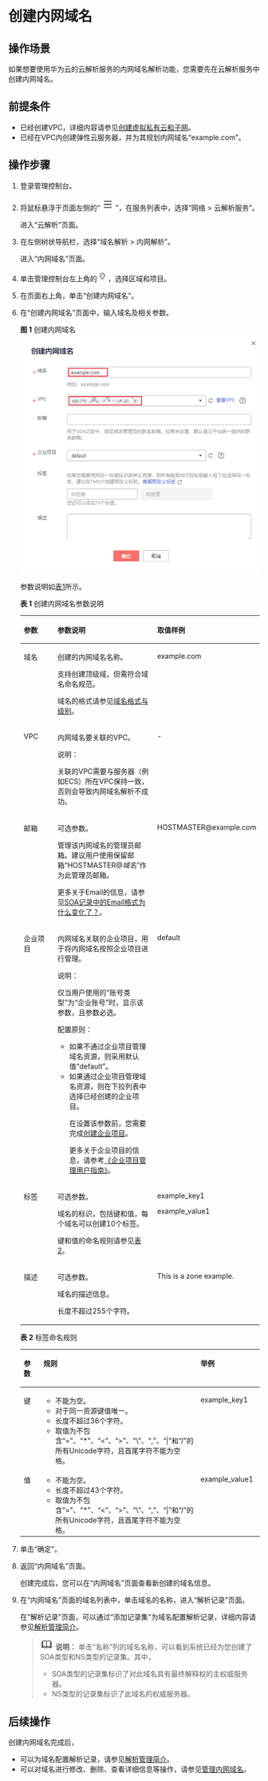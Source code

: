 # 创建内网域名<a name="zh-cn_topic_0057773658"></a>

## 操作场景<a name="section17322104314220"></a>

如果想要使用华为云的云解析服务的内网域名解析功能，您需要先在云解析服务中创建内网域名。

## 前提条件<a name="section1342411413431"></a>

-   已经创建VPC，详细内容请参见[创建虚拟私有云和子网](https://support.huaweicloud.com/usermanual-vpc/zh-cn_topic_0013935842.html)。
-   已经在VPC内创建弹性云服务器，并为其规划内网域名“example.com”。

## 操作步骤<a name="section16592461611"></a>

1.  登录管理控制台。
2.  将鼠标悬浮于页面左侧的“![](figures/service-list.jpg)”，在服务列表中，选择“网络  \> 云解析服务”。

    进入“云解析”页面。

3.  在左侧树状导航栏，选择“域名解析 \> 内网解析”。

    进入“内网域名”页面。

4.  单击管理控制台左上角的![](figures/icon-region.png)，选择区域和项目。
5.  在页面右上角，单击“创建内网域名”。
6.  在“创建内网域名”页面中，输入域名及相关参数。

    **图 1**  创建内网域名<a name="fig98721441009"></a>  
    ![](figures/创建内网域名.png "创建内网域名")

    参数说明如[表1](#zh-cn_topic_0138290710_zh-cn_topic_0035467699_table2052132816642)所示。

    **表 1**  创建内网域名参数说明

    <a name="zh-cn_topic_0138290710_zh-cn_topic_0035467699_table2052132816642"></a>
    <table><thead align="left"><tr id="zh-cn_topic_0138290710_zh-cn_topic_0035467699_row5957484916642"><th class="cellrowborder" valign="top" width="18.11%" id="mcps1.2.4.1.1"><p id="zh-cn_topic_0138290710_zh-cn_topic_0035467699_p1063011916642"><a name="zh-cn_topic_0138290710_zh-cn_topic_0035467699_p1063011916642"></a><a name="zh-cn_topic_0138290710_zh-cn_topic_0035467699_p1063011916642"></a>参数</p>
    </th>
    <th class="cellrowborder" valign="top" width="50.629999999999995%" id="mcps1.2.4.1.2"><p id="zh-cn_topic_0138290710_zh-cn_topic_0035467699_p5573330716642"><a name="zh-cn_topic_0138290710_zh-cn_topic_0035467699_p5573330716642"></a><a name="zh-cn_topic_0138290710_zh-cn_topic_0035467699_p5573330716642"></a>参数说明</p>
    </th>
    <th class="cellrowborder" valign="top" width="31.259999999999998%" id="mcps1.2.4.1.3"><p id="zh-cn_topic_0138290710_zh-cn_topic_0035467699_p1810404816642"><a name="zh-cn_topic_0138290710_zh-cn_topic_0035467699_p1810404816642"></a><a name="zh-cn_topic_0138290710_zh-cn_topic_0035467699_p1810404816642"></a>取值样例</p>
    </th>
    </tr>
    </thead>
    <tbody><tr id="zh-cn_topic_0138290710_zh-cn_topic_0035467699_row2871871016642"><td class="cellrowborder" valign="top" width="18.11%" headers="mcps1.2.4.1.1 "><p id="zh-cn_topic_0138290710_zh-cn_topic_0035467699_p4451420716642"><a name="zh-cn_topic_0138290710_zh-cn_topic_0035467699_p4451420716642"></a><a name="zh-cn_topic_0138290710_zh-cn_topic_0035467699_p4451420716642"></a>域名</p>
    </td>
    <td class="cellrowborder" valign="top" width="50.629999999999995%" headers="mcps1.2.4.1.2 "><p id="zh-cn_topic_0138290710_zh-cn_topic_0035467699_p41211101203154"><a name="zh-cn_topic_0138290710_zh-cn_topic_0035467699_p41211101203154"></a><a name="zh-cn_topic_0138290710_zh-cn_topic_0035467699_p41211101203154"></a>创建的内网域名名称。</p>
    <p id="zh-cn_topic_0138290710_p58045962204247"><a name="zh-cn_topic_0138290710_p58045962204247"></a><a name="zh-cn_topic_0138290710_p58045962204247"></a>支持创建顶级域，但需符合域名命名规范。</p>
    <p id="p96164313540"><a name="p96164313540"></a><a name="p96164313540"></a>域名的格式请参见<a href="https://support.huaweicloud.com/productdesc-dns/dns_pd_0009.html" target="_blank" rel="noopener noreferrer">域名格式与级别</a>。</p>
    </td>
    <td class="cellrowborder" valign="top" width="31.259999999999998%" headers="mcps1.2.4.1.3 "><p id="zh-cn_topic_0138290710_zh-cn_topic_0035467699_p6704856616642"><a name="zh-cn_topic_0138290710_zh-cn_topic_0035467699_p6704856616642"></a><a name="zh-cn_topic_0138290710_zh-cn_topic_0035467699_p6704856616642"></a>example.com</p>
    </td>
    </tr>
    <tr id="zh-cn_topic_0138290710_row16069279235858"><td class="cellrowborder" valign="top" width="18.11%" headers="mcps1.2.4.1.1 "><p id="zh-cn_topic_0138290710_p10405784235858"><a name="zh-cn_topic_0138290710_p10405784235858"></a><a name="zh-cn_topic_0138290710_p10405784235858"></a>VPC</p>
    </td>
    <td class="cellrowborder" valign="top" width="50.629999999999995%" headers="mcps1.2.4.1.2 "><p id="zh-cn_topic_0138290710_p37562215235858"><a name="zh-cn_topic_0138290710_p37562215235858"></a><a name="zh-cn_topic_0138290710_p37562215235858"></a>内网域名要关联的VPC。</p>
    <div class="note" id="note108145127371"><a name="note108145127371"></a><a name="note108145127371"></a><span class="notetitle"> 说明： </span><div class="notebody"><p id="p08151612103717"><a name="p08151612103717"></a><a name="p08151612103717"></a>关联的VPC需要与服务器（例如ECS）所在VPC保持一致，否则会导致内网域名解析不成功。</p>
    </div></div>
    </td>
    <td class="cellrowborder" valign="top" width="31.259999999999998%" headers="mcps1.2.4.1.3 "><p id="zh-cn_topic_0138290710_p22640607235858"><a name="zh-cn_topic_0138290710_p22640607235858"></a><a name="zh-cn_topic_0138290710_p22640607235858"></a>-</p>
    </td>
    </tr>
    <tr id="zh-cn_topic_0138290710_zh-cn_topic_0035467699_row3925088716642"><td class="cellrowborder" valign="top" width="18.11%" headers="mcps1.2.4.1.1 "><p id="zh-cn_topic_0138290710_p13135064235829"><a name="zh-cn_topic_0138290710_p13135064235829"></a><a name="zh-cn_topic_0138290710_p13135064235829"></a>邮箱</p>
    </td>
    <td class="cellrowborder" valign="top" width="50.629999999999995%" headers="mcps1.2.4.1.2 "><p id="zh-cn_topic_0138290710_p24427888103333"><a name="zh-cn_topic_0138290710_p24427888103333"></a><a name="zh-cn_topic_0138290710_p24427888103333"></a>可选参数。</p>
    <p id="zh-cn_topic_0138290710_zh-cn_topic_0035467699_p2836327016642"><a name="zh-cn_topic_0138290710_zh-cn_topic_0035467699_p2836327016642"></a><a name="zh-cn_topic_0138290710_zh-cn_topic_0035467699_p2836327016642"></a>管理该内网域名的管理员邮箱。建议用户使用保留邮箱“HOSTMASTER@<em id="zh-cn_topic_0138290710_i31584450204027"><a name="zh-cn_topic_0138290710_i31584450204027"></a><a name="zh-cn_topic_0138290710_i31584450204027"></a>域名</em>”作为此管理员邮箱。</p>
    <p id="zh-cn_topic_0138290710_p3894942320387"><a name="zh-cn_topic_0138290710_p3894942320387"></a><a name="zh-cn_topic_0138290710_p3894942320387"></a>更多关于Email的信息，请参见<a href="https://support.huaweicloud.com/dns_faq/dns_faq_009.html" target="_blank" rel="noopener noreferrer">SOA记录中的Email格式为什么变化了？</a>。</p>
    </td>
    <td class="cellrowborder" valign="top" width="31.259999999999998%" headers="mcps1.2.4.1.3 "><p id="zh-cn_topic_0138290710_zh-cn_topic_0035467699_p1572349716642"><a name="zh-cn_topic_0138290710_zh-cn_topic_0035467699_p1572349716642"></a><a name="zh-cn_topic_0138290710_zh-cn_topic_0035467699_p1572349716642"></a>HOSTMASTER@example.com</p>
    </td>
    </tr>
    <tr id="row75930206212"><td class="cellrowborder" valign="top" width="18.11%" headers="mcps1.2.4.1.1 "><p id="p78642492314"><a name="p78642492314"></a><a name="p78642492314"></a>企业项目</p>
    </td>
    <td class="cellrowborder" valign="top" width="50.629999999999995%" headers="mcps1.2.4.1.2 "><p id="p1121115222127"><a name="p1121115222127"></a><a name="p1121115222127"></a>内网域名关联的企业项目，用于将内网域名按照企业项目进行管理。</p>
    <div class="note" id="note16327534163315"><a name="note16327534163315"></a><a name="note16327534163315"></a><span class="notetitle"> 说明： </span><div class="notebody"><p id="zh-cn_topic_0035467702_p132813413310"><a name="zh-cn_topic_0035467702_p132813413310"></a><a name="zh-cn_topic_0035467702_p132813413310"></a>仅当用户使用的“账号类型”为“企业账号”时，显示该参数，且参数必选。</p>
    </div></div>
    <p id="p1775112323310"><a name="p1775112323310"></a><a name="p1775112323310"></a>配置原则：</p>
    <a name="ul1658222152111"></a><a name="ul1658222152111"></a><ul id="ul1658222152111"><li>如果不通过企业项目管理域名资源，则采用默认值“default”。</li><li>如果通过企业项目管理域名资源，则在下拉列表中选择已经创建的企业项目。<p id="zh-cn_topic_0035467702_p1159845914355"><a name="zh-cn_topic_0035467702_p1159845914355"></a><a name="zh-cn_topic_0035467702_p1159845914355"></a>在设置该参数前，您需要完成<a href="https://support.huaweicloud.com/usermanual-em/zh-cn_topic_0108763964.html" target="_blank" rel="noopener noreferrer">创建企业项目</a>。</p>
    <p id="zh-cn_topic_0035467702_p126542818294"><a name="zh-cn_topic_0035467702_p126542818294"></a><a name="zh-cn_topic_0035467702_p126542818294"></a>更多关于企业项目的信息，请参考<a href="https://support.huaweicloud.com/usermanual-em/em_am_0006.html" target="_blank" rel="noopener noreferrer">《企业项目管理用户指南》</a>。</p>
    </li></ul>
    </td>
    <td class="cellrowborder" valign="top" width="31.259999999999998%" headers="mcps1.2.4.1.3 "><p id="p1686416498320"><a name="p1686416498320"></a><a name="p1686416498320"></a>default</p>
    </td>
    </tr>
    <tr id="zh-cn_topic_0138290710_row648142632420"><td class="cellrowborder" valign="top" width="18.11%" headers="mcps1.2.4.1.1 "><p id="zh-cn_topic_0138290710_p18481122652416"><a name="zh-cn_topic_0138290710_p18481122652416"></a><a name="zh-cn_topic_0138290710_p18481122652416"></a>标签</p>
    </td>
    <td class="cellrowborder" valign="top" width="50.629999999999995%" headers="mcps1.2.4.1.2 "><p id="zh-cn_topic_0138290710_p18551159141412"><a name="zh-cn_topic_0138290710_p18551159141412"></a><a name="zh-cn_topic_0138290710_p18551159141412"></a>可选参数。</p>
    <p id="zh-cn_topic_0138290710_p523611212291"><a name="zh-cn_topic_0138290710_p523611212291"></a><a name="zh-cn_topic_0138290710_p523611212291"></a>域名的标识，包括键和值，每个域名可以创建10个标签。</p>
    <p id="zh-cn_topic_0138290710_p1690771316155"><a name="zh-cn_topic_0138290710_p1690771316155"></a><a name="zh-cn_topic_0138290710_p1690771316155"></a>键和值的命名规则请参见<a href="#zh-cn_topic_0138290710_table1393932617253">表2</a>。</p>
    </td>
    <td class="cellrowborder" valign="top" width="31.259999999999998%" headers="mcps1.2.4.1.3 "><p id="zh-cn_topic_0138290710_p15551259121412"><a name="zh-cn_topic_0138290710_p15551259121412"></a><a name="zh-cn_topic_0138290710_p15551259121412"></a>example_key1</p>
    <p id="zh-cn_topic_0138290710_p15031954131915"><a name="zh-cn_topic_0138290710_p15031954131915"></a><a name="zh-cn_topic_0138290710_p15031954131915"></a>example_value1</p>
    </td>
    </tr>
    <tr id="zh-cn_topic_0138290710_row197267115553"><td class="cellrowborder" valign="top" width="18.11%" headers="mcps1.2.4.1.1 "><p id="zh-cn_topic_0138290710_p196195011562"><a name="zh-cn_topic_0138290710_p196195011562"></a><a name="zh-cn_topic_0138290710_p196195011562"></a>描述</p>
    </td>
    <td class="cellrowborder" valign="top" width="50.629999999999995%" headers="mcps1.2.4.1.2 "><p id="zh-cn_topic_0138290710_p2470028111562"><a name="zh-cn_topic_0138290710_p2470028111562"></a><a name="zh-cn_topic_0138290710_p2470028111562"></a>可选参数。</p>
    <p id="zh-cn_topic_0138290710_p2097594211562"><a name="zh-cn_topic_0138290710_p2097594211562"></a><a name="zh-cn_topic_0138290710_p2097594211562"></a>域名的描述信息。</p>
    <p id="zh-cn_topic_0138290710_p5456575711562"><a name="zh-cn_topic_0138290710_p5456575711562"></a><a name="zh-cn_topic_0138290710_p5456575711562"></a>长度不超过255个字符。</p>
    </td>
    <td class="cellrowborder" valign="top" width="31.259999999999998%" headers="mcps1.2.4.1.3 "><p id="zh-cn_topic_0138290710_p5775016011562"><a name="zh-cn_topic_0138290710_p5775016011562"></a><a name="zh-cn_topic_0138290710_p5775016011562"></a>This is a zone example.</p>
    </td>
    </tr>
    </tbody>
    </table>

    **表 2**  标签命名规则

    <a name="zh-cn_topic_0138290710_table1393932617253"></a>
    <table><thead align="left"><tr id="zh-cn_topic_0138290710_zh-cn_topic_0138290753_row72901535141713"><th class="cellrowborder" valign="top" width="18.181818181818183%" id="mcps1.2.4.1.1"><p id="zh-cn_topic_0138290710_zh-cn_topic_0138290753_p132908358173"><a name="zh-cn_topic_0138290710_zh-cn_topic_0138290753_p132908358173"></a><a name="zh-cn_topic_0138290710_zh-cn_topic_0138290753_p132908358173"></a>参数</p>
    </th>
    <th class="cellrowborder" valign="top" width="50.505050505050505%" id="mcps1.2.4.1.2"><p id="zh-cn_topic_0138290710_zh-cn_topic_0138290753_p1629093517175"><a name="zh-cn_topic_0138290710_zh-cn_topic_0138290753_p1629093517175"></a><a name="zh-cn_topic_0138290710_zh-cn_topic_0138290753_p1629093517175"></a>规则</p>
    </th>
    <th class="cellrowborder" valign="top" width="31.313131313131315%" id="mcps1.2.4.1.3"><p id="zh-cn_topic_0138290710_zh-cn_topic_0138290753_p32901635141714"><a name="zh-cn_topic_0138290710_zh-cn_topic_0138290753_p32901635141714"></a><a name="zh-cn_topic_0138290710_zh-cn_topic_0138290753_p32901635141714"></a>举例</p>
    </th>
    </tr>
    </thead>
    <tbody><tr id="zh-cn_topic_0138290710_zh-cn_topic_0138290753_row52906354176"><td class="cellrowborder" valign="top" width="18.181818181818183%" headers="mcps1.2.4.1.1 "><p id="zh-cn_topic_0138290710_zh-cn_topic_0138290753_p122901235111715"><a name="zh-cn_topic_0138290710_zh-cn_topic_0138290753_p122901235111715"></a><a name="zh-cn_topic_0138290710_zh-cn_topic_0138290753_p122901235111715"></a>键</p>
    </td>
    <td class="cellrowborder" valign="top" width="50.505050505050505%" headers="mcps1.2.4.1.2 "><a name="zh-cn_topic_0138290710_zh-cn_topic_0138290753_ul46253231183"></a><a name="zh-cn_topic_0138290710_zh-cn_topic_0138290753_ul46253231183"></a><ul id="zh-cn_topic_0138290710_zh-cn_topic_0138290753_ul46253231183"><li>不能为空。</li><li>对于同一资源键值唯一。</li><li>长度不超过36个字符。</li><li>取值为不包含“=”、“*”、“&lt;”、“&gt;”、“\”、“,”、“|”和“/”的所有Unicode字符，且首尾字符不能为空格。</li></ul>
    </td>
    <td class="cellrowborder" valign="top" width="31.313131313131315%" headers="mcps1.2.4.1.3 "><p id="zh-cn_topic_0138290710_zh-cn_topic_0138290753_p12290163511720"><a name="zh-cn_topic_0138290710_zh-cn_topic_0138290753_p12290163511720"></a><a name="zh-cn_topic_0138290710_zh-cn_topic_0138290753_p12290163511720"></a>example_key1</p>
    </td>
    </tr>
    <tr id="zh-cn_topic_0138290710_zh-cn_topic_0138290753_row132900355172"><td class="cellrowborder" valign="top" width="18.181818181818183%" headers="mcps1.2.4.1.1 "><p id="zh-cn_topic_0138290710_zh-cn_topic_0138290753_p152901635181712"><a name="zh-cn_topic_0138290710_zh-cn_topic_0138290753_p152901635181712"></a><a name="zh-cn_topic_0138290710_zh-cn_topic_0138290753_p152901635181712"></a>值</p>
    </td>
    <td class="cellrowborder" valign="top" width="50.505050505050505%" headers="mcps1.2.4.1.2 "><a name="zh-cn_topic_0138290710_zh-cn_topic_0138290753_ul19648123161815"></a><a name="zh-cn_topic_0138290710_zh-cn_topic_0138290753_ul19648123161815"></a><ul id="zh-cn_topic_0138290710_zh-cn_topic_0138290753_ul19648123161815"><li>不能为空。</li><li>长度不超过43个字符。</li><li>取值为不包含“=”、“*”、“&lt;”、“&gt;”、“\”、“,”、“|”和“/”的所有Unicode字符，且首尾字符不能为空格。</li></ul>
    </td>
    <td class="cellrowborder" valign="top" width="31.313131313131315%" headers="mcps1.2.4.1.3 "><p id="zh-cn_topic_0138290710_zh-cn_topic_0138290753_p62904352179"><a name="zh-cn_topic_0138290710_zh-cn_topic_0138290753_p62904352179"></a><a name="zh-cn_topic_0138290710_zh-cn_topic_0138290753_p62904352179"></a>example_value1</p>
    </td>
    </tr>
    </tbody>
    </table>

7.  单击“确定”。
8.  返回“内网域名”页面。

    创建完成后，您可以在“内网域名”页面查看新创建的域名信息。

9.  在“内网域名”页面的域名列表中，单击域名的名称，进入“解析记录”页面。

    在“解析记录”页面，可以通过“添加记录集”为域名配置解析记录，详细内容请参见[解析管理简介](解析管理简介.md)。

    >![](public_sys-resources/icon-note.gif) **说明：** 
    >单击“名称”列的域名名称，可以看到系统已经为您创建了SOA类型和NS类型的记录集。其中，
    >-   SOA类型的记录集标识了对此域名具有最终解释权的主权威服务器。
    >-   NS类型的记录集标识了此域名的权威服务器。


## 后续操作<a name="section5807312195"></a>

创建内网域名完成后，

-   可以为域名配置解析记录，请参见[解析管理简介](解析管理简介.md)。
-   可以对域名进行修改、删除、查看详细信息等操作，请参见[管理内网域名](管理内网域名.md)。

